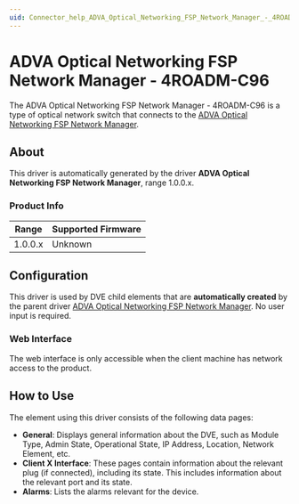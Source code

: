 ```yaml
---
uid: Connector_help_ADVA_Optical_Networking_FSP_Network_Manager_-_4ROADM-C96
---
```


# ADVA Optical Networking FSP Network Manager - 4ROADM-C96

The ADVA Optical Networking FSP Network Manager - 4ROADM-C96 is a type of optical network switch that connects to the [ADVA Optical Networking FSP Network Manager](xref:Connector_help_ADVA_Optical_Networking_FSP_Network_Manager).

## About

This driver is automatically generated by the driver **ADVA Optical Networking FSP Network Manager**, range 1.0.0.x.

### Product Info

| **Range** | **Supported Firmware** |
|-----------|------------------------|
| 1.0.0.x   | Unknown                |

## Configuration

This driver is used by DVE child elements that are **automatically created** by the parent driver [ADVA Optical Networking FSP Network Manager](xref:Connector_help_ADVA_Optical_Networking_FSP_Network_Manager). No user input is required.

### Web Interface

The web interface is only accessible when the client machine has network access to the product.

## How to Use

The element using this driver consists of the following data pages:

- **General**: Displays general information about the DVE, such as Module Type, Admin State, Operational State, IP Address, Location, Network Element, etc.
- **Client X Interface**: These pages contain information about the relevant plug (if connected), including its state. This includes information about the relevant port and its state.
- **Alarms**: Lists the alarms relevant for the device.
